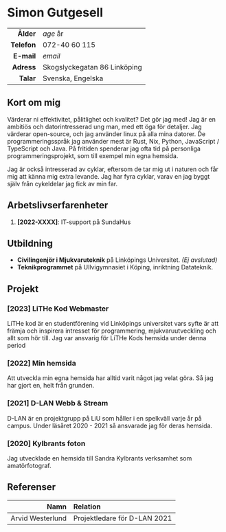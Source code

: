 # Simon Gutgesell

|             |                              |
| -----------:|:---------------------------- |
| **Ålder**   | $age$ år                     |
| **Telefon** | 072-40 60 115                |
| **E-mail**  | $email$                      |
| **Adress**  | Skogslyckegatan 86 Linköping |
| **Talar**   | Svenska, Engelska            |

## Kort om mig

Värderar ni effektivitet, pålitlighet och kvalitet? Det gör jag med!
Jag är en ambitiös och datorintresserad ung man,
med ett öga för detaljer.
Jag värderar open-source, och jag använder linux på alla mina datorer.
De programmeringsspråk jag använder mest är
Rust, Nix, Python, JavaScript / TypeScript och Java.
På fritiden spenderar jag ofta tid på personliga programmeringsprojekt,
som till exempel min egna hemsida.

Jag är också intresserad av cyklar,
eftersom de tar mig ut i naturen och får mig att känna mig extra levande.
Jag har fyra cyklar, varav en jag byggt själv från cykeldelar jag fick av min far.

## Arbetslivserfarenheter

1. **\[2022-XXXX\]**: IT-support på SundaHus

## Utbildning

- **Civilingenjör i Mjukvaruteknik** på Linköpings Universitet. *(Ej avslutad)*
- **Teknikprogrammet** på Ullvigymnasiet i Köping, inriktning Datateknik.

## Projekt

### \[2023\] LiTHe Kod Webmaster

LiTHe kod är en studentförening vid Linköpings universitet
vars syfte är att främja och inspirera intresset för programmering,
mjukvaruutveckling och allt som hör till.
Jag var ansvarig för LiTHe Kods hemsida under denna period

### \[2022\] Min hemsida

Att utveckla min egna hemsida har alltid varit något jag velat göra.
Så jag har gjort en, helt från grunden.

### \[2021\] D-LAN Webb & Stream

D-LAN är en projektgrupp på LiU som håller i en spelkväll varje år på campus.
Under läsåret 2020 - 2021 så ansvarade jag för deras hemsida.

### \[2020\] Kylbrants foton

Jag utvecklade en hemsida till Sandra Kylbrants verksamhet som amatörfotograf.

## Referenser

<!-- TODO: Add Gina from academic work, and Carl from sundahus -->
| Namn             | Relation                     |
| ----------------:|:---------------------------- |
| Arvid Westerlund | Projektledare för D-LAN 2021 |

